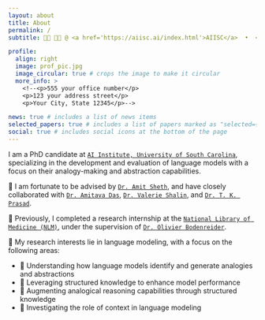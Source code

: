 ```yaml
---
layout: about
title: About
permalink: /
subtitle: 👩‍🎓 👩‍💻 @ <a href='https://aiisc.ai/index.html'>AIISC</a>  •  <a href="https://sc.edu/">UofSC</a>  •  NLP | LLM | GenAI

profile:
  align: right
  image: prof_pic.jpg
  image_circular: true # crops the image to make it circular
  more_info: >
    <!--<p>555 your office number</p>
    <p>123 your address street</p>
    <p>Your City, State 12345</p>-->

news: true # includes a list of news items
selected_papers: true # includes a list of papers marked as "selected={true}"
social: true # includes social icons at the bottom of the page
---
```


<!--Write your biography here. Tell the world about yourself. Link to your favorite [subreddit](http://reddit.com). You can put a picture in, too. The code is already in, just name your picture `prof_pic.jpg` and put it in the `img/` folder.

Put your address / P.O. box / other info right below your picture. You can also disable any of these elements by editing `profile` property of the YAML header of your `_pages/about.md`. Edit `_bibliography/papers.bib` and Jekyll will render your [publications page](/al-folio/publications/) automatically.

Link to your social media connections, too. This theme is set up to use [Font Awesome icons](https://fontawesome.com/) and [Academicons](https://jpswalsh.github.io/academicons/), like the ones below. Add your Facebook, Twitter, LinkedIn, Google Scholar, or just disable all of them.-->
I am a PhD candidate at [`AI Institute, University of South Carolina`](https://aiisc.ai/index.html), specializing in the development and evaluation of language models with a focus on their analogy-making and abstraction capabilities.

🔬 I am fortunate to be advised by [`Dr. Amit Sheth`](https://amit.aiisc.ai/), and have closely collaborated with [`Dr. Amitava Das`](https://scholar.google.com/citations?user=HYpfhaEAAAAJ&hl=en), [`Dr. Valerie Shalin`](https://scholar.google.fr/citations?hl=en&user=trFx5GIAAAAJ&view_op=list_works&sortby=pubdate), and [`Dr. T. K. Prasad`](https://scholar.google.com/citations?user=Txz94twAAAAJ&hl=en).

💼 Previously, I completed a research internship at the [`National Library of Medicine (NLM)`](https://www.nlm.nih.gov/), under the supervision of [`Dr. Olivier Bodenreider`](https://scholar.google.com/citations?user=UsG8QFwAAAAJ&hl=en).

🎯 My research interests lie in language modeling, with a focus on the following areas:
- 🔎 Understanding how language models identify and generate analogies and abstractions
- 🪩 Leveraging structured knowledge to enhance model performance
- 🧠 Augmenting analogical reasoning capabilities through structured knowledge
- 🧩 Investigating the role of context in language modeling
